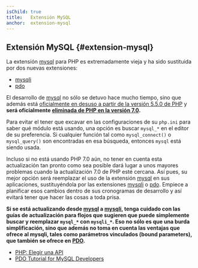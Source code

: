 ```yaml
---
isChild: true
title:   Extensión MySQL
anchor:  extension-mysql
---
```


## Extensión MySQL {#extension-mysql}

La extensión [mysql] para PHP es extremadamente vieja y ha sido sustituida por dos nuevas extensiones:

- [mysqli]
- [pdo]

El desarrollo de [mysql] no sólo se detuvo hace mucho tiempo, sino que además está [oficialmente en desuso a partir de la versión 5.5.0 de PHP][mysql_deprecated] y **será oficialmente [eliminada de PHP en la versión 7.0][mysql_removed].**

Para evitar el tener que excavar en las configuraciones de su `php.ini` para saber qué módulo está usando, una opción es buscar `mysql_*` en el editor de su preferencia. Si cualquier función tal como `mysql_connect()` o `mysql_query()` son encontradas en esa búsqueda, entonces `mysql` está siendo usada.

Incluso si no está usando PHP 7.0 aún, no tener en cuenta esta actualización tan pronto como sea posible dará lugar a unos mayores problemas cuando la actualización 7.0 de PHP esté cercana. Así pues, su mejor opción será reemplazar el uso de la extensión [mysql] en sus aplicaciones, sustituyéndola por las extensiones [mysqli] o [pdo]. Empiece a planificar esos cambios dentro de sus cronogramas de desarrollo y así evitará tener que hacer las cosas a toda prisa.

**Si se está actualizando desde [mysql] a [mysqli], tenga cuidado con las guías de actualización para flojos que sugieren que puede simplemente buscar y reemplazar `mysql_*` con `mysqli_*`. Eso no sólo es que una burda simplificación, sino que además no toma en cuenta las ventajas que ofrece al mysqli, tales como parámetros vinculados (bound parameters), que también se ofrece en [PDO][pdo].**

* [PHP: Elegir una API](http://php.net/manual/es/mysqlinfo.api.choosing.php)
* [PDO Tutorial for MySQL Developers](http://wiki.hashphp.org/PDO_Tutorial_for_MySQL_Developers)

[mysql]: http://php.net/mysql
[mysql_deprecated]: http://php.net/migration55.deprecated
[mysql_removed]: http://php.net/manual/es/migration70.removed-exts-sapis.php
[mysqli]: http://php.net/mysqli
[pdo]: http://php.net/pdo
[mysql_api]: http://php.net/mysqlinfo.api.choosing
[pdo4mysql_devs]: http://wiki.hashphp.org/PDO_Tutorial_for_MySQL_Developers
